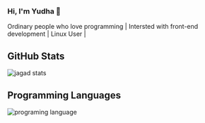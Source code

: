 ### Hi, I'm Yudha 👋

<p>Ordinary people who love programming | Intersted with front-end development | Linux User | <p/>

## GitHub Stats
![jagad stats](https://github-readme-stats.vercel.app/api?username=jagadyudha&theme=radical)

## Programming Languages
![programing language](https://github-readme-stats.vercel.app/api/top-langs/?username=jagadyudha&theme=radical)
